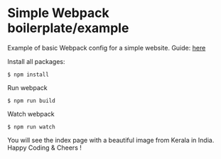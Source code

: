 # Simple Webpack boilerplate/example

Example of basic Webpack config for a simple website.
Guide: [here](https://dev.to/pixelgoo/how-to-configure-webpack-from-scratch-for-a-basic-website-46a5)

Install all packages:

```
$ npm install
```

Run webpack

```
$ npm run build
```

Watch webpack

```
$ npm run watch
```

You will see the index page with a beautiful image from Kerala in India.
Happy Coding & Cheers !
